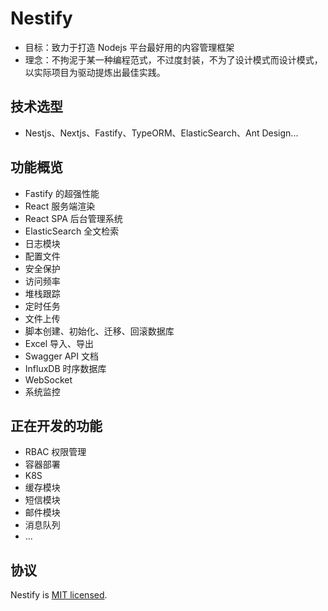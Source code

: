 # Nestify

-   目标：致力于打造 Nodejs 平台最好用的内容管理框架
-   理念：不拘泥于某一种编程范式，不过度封装，不为了设计模式而设计模式，以实际项目为驱动提炼出最佳实践。

## 技术选型

-   Nestjs、Nextjs、Fastify、TypeORM、ElasticSearch、Ant Design...

## 功能概览

-   Fastify 的超强性能
-   React 服务端渲染
-   React SPA 后台管理系统
-   ElasticSearch 全文检索
-   日志模块
-   配置文件
-   安全保护
-   访问频率
-   堆栈跟踪
-   定时任务
-   文件上传
-   脚本创建、初始化、迁移、回滚数据库
-   Excel 导入、导出
-   Swagger API 文档
-   InfluxDB 时序数据库
-   WebSocket
-   系统监控

## 正在开发的功能

-   RBAC 权限管理
-   容器部署
-   K8S
-   缓存模块
-   短信模块
-   邮件模块
-   消息队列
-   ...

## 协议

Nestify is [MIT licensed](LICENSE).
